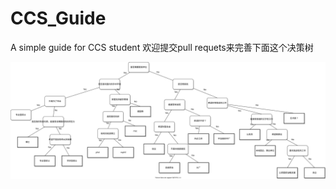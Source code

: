 # CCS_Guide
A simple guide for CCS student
欢迎提交pull requets来完善下面这个决策树

![ccs.drawio](./ccs.drawio.svg)
